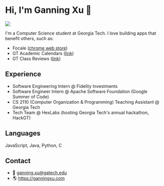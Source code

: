 # Hi, I'm Ganning Xu 👋 
![](https://komarev.com/ghpvc/?username=ganning127&color=blue)

I'm a Computer Science student at Georgia Tech. I love building apps that benefit others, such as:
- Focale ([chrome web store](https://chrome.google.com/webstore/detail/focale-study-pal/khjidjdpidalladedmkjibjkklanhcnc))
- GT Academic Calendars ([link](https://gt-academic-calendars.vercel.app))
- GT Class Reviews ([link](https://gt-class-reviews.vercel.app))

## Experience
- Software Engineering Intern @ Fidelity Investments
- Software Engineer Intern @ Apache Software Foundation (Google Summer of Code)
- CS 2110 (Computer Organization & Programming) Teaching Assistant @ Georgia Tech
- Tech Team @ HexLabs (hosting Georgia Tech's annual hackathon, HackGT)

## Languages
JavaScript, Java, Python, C

## Contact
- 📧 ganning.xu@gatech.edu
- 🌎 https://ganningxu.com

 <!--- Wrap text
```py
class Ganning:
    def __init__(self):
        self.name = "Ganning Xu"
        self.school = "Georgia Institute of Technology"
        self.vscode_theme = "After Dark" # i love this color theme and thought it was important to mention :)
        self.code = {
            "frontend": ["JavaScript", "React.js", "Next.js", "Bootstrap", "Chakra UI", "Tailwind CSS", "HTML", "CSS", "Sass", "Redux"],
            "backend": ["Python", "Node.js", "Java", "Azure Functions", "PostgreSQL", "AWS Lambda", "C"],
            "mobile": ["React Native"],
            "tools": ["Git", "GitHub", "GitHub Actions", "Bash", "Linux"]
        }
        self.description = "I'm a rising freshman at Georgia Tech. 🙂 I love making fun and random applications, or building websites for nonprofits and local businesses! Feel free to reach out and say hello :)"

    def get_contacts(self):
        return {
            "email": "ganning.xu@gatech.edu",
            "linkedin": "linkedin.com/in/ganningxu",
            "website": "ganning.me",
            "github": "github.com/ganning127",
        }

if __name__ == "__main__":
    me = Ganning()
```
 --->
